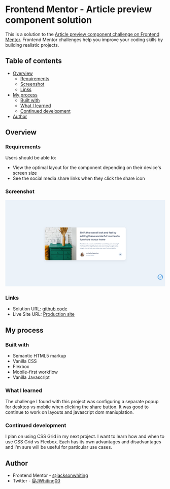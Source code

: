 # Frontend Mentor - Article preview component solution

This is a solution to the [Article preview component challenge on Frontend Mentor](https://www.frontendmentor.io/challenges/article-preview-component-dYBN_pYFT). Frontend Mentor challenges help you improve your coding skills by building realistic projects. 

## Table of contents

- [Overview](#overview)
  - [Requirements](#Requirements)
  - [Screenshot](#screenshot)
  - [Links](#links)
- [My process](#my-process)
  - [Built with](#built-with)
  - [What I learned](#what-i-learned)
  - [Continued development](#continued-development)
- [Author](#author)

## Overview

### Requirements

Users should be able to:

- View the optimal layout for the component depending on their device's screen size
- See the social media share links when they click the share icon

### Screenshot

![](/images/article-preview-component-screenshot.png)

### Links

- Solution URL: [github code](https://github.com/jacksonwhiting/article-preview-component)
- Live Site URL: [Production site](https://jwhiting-article-preview-component.netlify.app/)

## My process

### Built with

- Semantic HTML5 markup
- Vanilla CSS
- Flexbox
- Mobile-first workflow
- Vanilla Javascript

### What I learned

The challenge I found with this project was configuring a separate popup for desktop vs mobile when clicking the share button.  It was good to continue to work on layouts and javascript dom maniuplation.

### Continued development

I plan on using CSS Grid in my next project.  I want to learn how and when to use CSS Grid vs Flexbox.  Each has its own advantages and disadvantages and I'm sure will be useful for particular use cases.

## Author

- Frontend Mentor - [@jacksonwhiting](https://www.frontendmentor.io/profile/jacksonwhiting)
- Twitter - [@JWhiting00](https://www.twitter.com/JWhiting0)
